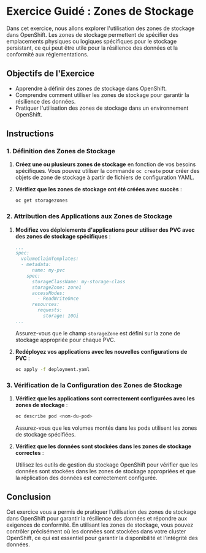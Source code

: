 # Exercice Guidé : Zones de Stockage

Dans cet exercice, nous allons explorer l'utilisation des zones de stockage dans OpenShift. Les zones de stockage permettent de spécifier des emplacements physiques ou logiques spécifiques pour le stockage persistant, ce qui peut être utile pour la résilience des données et la conformité aux réglementations.

## Objectifs de l'Exercice

- Apprendre à définir des zones de stockage dans OpenShift.
- Comprendre comment utiliser les zones de stockage pour garantir la résilience des données.
- Pratiquer l'utilisation des zones de stockage dans un environnement OpenShift.

## Instructions

### 1. Définition des Zones de Stockage

1. **Créez une ou plusieurs zones de stockage** en fonction de vos besoins spécifiques. Vous pouvez utiliser la commande `oc create` pour créer des objets de zone de stockage à partir de fichiers de configuration YAML.

2. **Vérifiez que les zones de stockage ont été créées avec succès** :
   
   ```bash
   oc get storagezones
   ```

### 2. Attribution des Applications aux Zones de Stockage

1. **Modifiez vos déploiements d'applications pour utiliser des PVC avec des zones de stockage spécifiques** :
   
   ```yaml
   ...
   spec:
     volumeClaimTemplates:
     - metadata:
         name: my-pvc
       spec:
         storageClassName: my-storage-class
         storageZone: zone1
         accessModes:
           - ReadWriteOnce
         resources:
           requests:
             storage: 10Gi
   ...
   ```

   Assurez-vous que le champ `storageZone` est défini sur la zone de stockage appropriée pour chaque PVC.

2. **Redéployez vos applications avec les nouvelles configurations de PVC** :
   
   ```bash
   oc apply -f deployment.yaml
   ```

### 3. Vérification de la Configuration des Zones de Stockage

1. **Vérifiez que les applications sont correctement configurées avec les zones de stockage** :
   
   ```bash
   oc describe pod <nom-du-pod>
   ```

   Assurez-vous que les volumes montés dans les pods utilisent les zones de stockage spécifiées.

2. **Vérifiez que les données sont stockées dans les zones de stockage correctes** :
   
   Utilisez les outils de gestion du stockage OpenShift pour vérifier que les données sont stockées dans les zones de stockage appropriées et que la réplication des données est correctement configurée.

## Conclusion

Cet exercice vous a permis de pratiquer l'utilisation des zones de stockage dans OpenShift pour garantir la résilience des données et répondre aux exigences de conformité. En utilisant les zones de stockage, vous pouvez contrôler précisément où les données sont stockées dans votre cluster OpenShift, ce qui est essentiel pour garantir la disponibilité et l'intégrité des données.